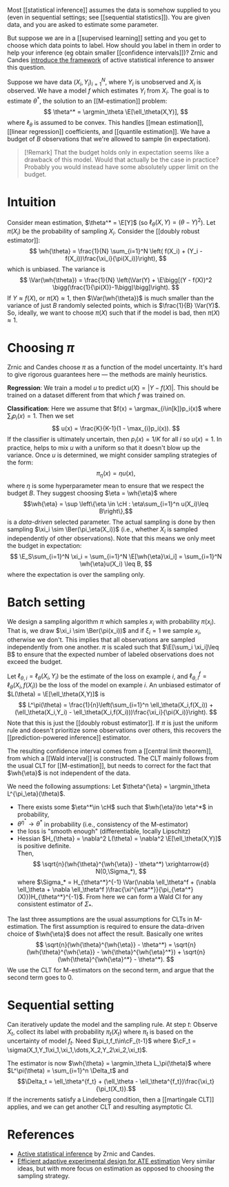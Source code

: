 
Most [[statistical inference]] assumes the data is somehow supplied to you (even in sequential settings; see [[sequential statistics]]). You are given data, and you are asked to estimate some parameter. 

But suppose we are in a [[supervised learning]] setting and you get to choose which data points to label. How should you label in them in order to help your inference (eg obtain smaller [[confidence intervals]])? Zrnic and Candes [introduce the framework](https://arxiv.org/abs/2403.03208) of active statistical inference to answer this question. 

Suppose we have data $(X_i,Y_i)_{i=1}^N$, where $Y_i$ is unobserved and $X_i$ is observed. We have a model $f$ which estimates $Y_i$ from $X_i$. The goal is to estimate $\theta^*$, the solution to an [[M-estimation]] problem: 
$$
\theta^* = \argmin_\theta \E[\ell_\theta(X,Y)],
$$
where $\ell_\theta$ is assumed to be convex. This handles [[mean estimation]], [[linear regression]] coefficients, and [[quantile estimation]].  We have a budget of $B$ observations that we're allowed to sample (in expectation). 

> [!Remark]
> That the budget holds only in expectation seems like a drawback of this model. Would that actually be the case in practice? Probably you would instead have some absolutely upper limit on the budget. 


# Intuition 

Consider mean estimation, $\theta^* = \E[Y]$ (so $\ell_\theta(X,Y) = (\theta - Y)^2$).  Let $\pi(X_i)$ be the probability of sampling $X_i$. Consider the [[doubly robust estimator]]: 
$$
\wh{\theta} = \frac{1}{N} \sum_{i=1}^N \left( f(X_i) + (Y_i - f(X_i))\frac{\xi_i}{\pi(X_i)}\right),
$$
which is unbiased. The variance is 
$$
\Var(\wh{\theta}) = \frac{1}{N} \left(\Var(Y) + \E\bigg[(Y - f(X))^2 \bigg(\frac{1}{\pi(X)}-1\bigg)\bigg]\right).
$$
If $Y\approx f(X)$, or $\pi(X) \approx 1$, then $\Var(\wh{\theta})$ is much smaller than the variance of just $B$ randomly selected points, which is $\frac{1}{B} \Var(Y)$.   So, ideally, we want to choose $\pi(X)$ such that if the model is bad, then $\pi(X) \approx 1$.  

# Choosing $\pi$ 

Zrnic and Candes choose $\pi$ as a function of the model uncertainty. It's hard to give rigorous guarantees here — the methods are mainly heuristics. 

**Regression**: We train a model $u$ to predict $u(X) = |Y - f(X)|$.  This should be trained on a dataset different from that which $f$ was trained on. 

**Classification**: Here we assume that $f(x) = \argmax_{i\in[k]}p_i(x)$ where $\sum_i p_i(x)=1$. Then we set 
$$
u(x) = \frac{K}{K-1}(1 - \max_{i}p_i(x)).
$$
If the classifier is ultimately uncertain, then $p_i(x) = 1/K$ for all $i$ so $u(x)=1$. 
In practice, helps to mix $u$ with a uniform so that it doesn't blow up the variance. 
Once $u$ is determined, we might consider sampling strategies of the form: 
$$\pi_\eta(x) = \eta u(x),$$ where $\eta$ is some hyperparameter mean to ensure that we respect the budget $B$. They suggest choosing $\eta = \wh{\eta}$ where 
$$\wh{\eta} = \sup \left\{\eta \in \cH : \eta\sum_{i=1}^n u(X_i)\leq B\right\},$$is a _data-driven_ selected parameter. The actual sampling is done by then sampling $\xi_i \sim \Ber(\pi_\eta(X_i))$ (i.e., whether $X_i$ is sampled independently of other observations). Note that this means we only meet the budget in expectation: 
$$
\E_S\sum_{i=1}^N \xi_i = \sum_{i=1}^N \E[\wh{\eta}\xi_i] = \sum_{i=1}^N \wh{\eta}u(X_i) \leq B,
$$
where the expectation is over the sampling only. 


# Batch setting 

We design a sampling algorithm $\pi$ which samples $x_i$ with probability $\pi(x_i)$. That is, we draw $\xi_i \sim \Ber(\pi(x_i))$ and if $\xi_i=1$ we sample $x_i$, otherwise we don't. This implies that all observations are sampled independently from one another. $\pi$ is scaled such that $\E[\sum_i \xi_i]\leq B$ to ensure that the expected number of labeled observations does not exceed the budget. 

Let $\ell_{\theta,i} = \ell_\theta(X_i,Y_i)$ be the estimate of the loss on example $i$, and $\ell_{\theta,i}^f = \ell_\theta(X_i,f(X_i))$ be the loss of the model on example $i$. An unbiased estimator of $L(\theta) = \E[\ell_\theta(X,Y)]$  is 
$$
L^\pi(\theta) = \frac{1}{n}\left(\sum_{i=1}^n \ell_\theta(X_i,f(X_i)) + (\ell_\theta(X_i,Y_i) - \ell_\theta(X_i,f(X_i)))\frac{\xi_i}{\pi(X_i)}\right).
$$
Note that this is just the [[doubly robust estimator]]. If $\pi$ is just the uniform rule and doesn't prioritize some observations over others, this recovers the [[prediction-powered inference]] estimator. 

The resulting confidence interval comes from a [[central limit theorem]], from which a [[Wald interval]] is constructed. The CLT mainly follows from the usual CLT for [[M-estimation]], but needs to correct for the fact that $\wh{\eta}$ is not independent of the data. 

We need the following assumptions: Let $\theta^{\eta} = \argmin_\theta L^{\pi_\eta}(\theta)$.
- There exists some $\eta^*\in \cH$ such that $\wh{\eta}\to \eta^*$ in probability,
- $\theta^{\eta^*} \to  \theta^*$ in probability (i.e., consistency of the M-estimator)
- the loss is "smooth enough" (differentiable, locally Lipschitz) 
- Hessian $H_{\theta} = \nabla^2 L(\theta) = \nabla^2 \E[\ell_\theta(X,Y)]$ is positive definite.  
 Then, 
$$
\sqrt{n}(\wh{\theta}^{\wh{\eta}} - \theta^*) \xrightarrow{d} N(0,\Sigma_*),
$$
where $\Sigma_* = H_{\theta^*}^{-1} \Var(\nabla \ell_\theta^f + (\nabla \ell_\theta + \nabla \ell_\theta^f )\frac{\xi^{\eta^*}}{\pi_{\eta^*}(X)})H_{\theta^*}^{-1}$. From here we can form a Wald CI for any consistent estimator of $\Sigma_*$. 

The last three assumptions are the usual assumptions for CLTs in M-estimation. The first assumption is required to ensure the data-driven choice of $\wh{\eta}$ does not affect the result. Basically one writes 
$$
\sqrt{n}(\wh{\theta}^{\wh{\eta}} - \theta^*) = \sqrt{n}(\wh{\theta}^{\wh{\eta}} - \wh{\theta}^{\wh{\eta}^*}) + \sqrt{n}(\wh{\theta}^{\wh{\eta}^*} - \theta^*).
$$
We use the CLT for M-estimators on the second term, and argue that the second term goes to 0.  


# Sequential setting 

Can iteratively update the model and the sampling rule. 
At step $t$: Observe $X_t$, collect its label with probability $\pi_t(X_t)$ where $\pi_t$ is based on the uncertainty of model $f_t$. 
Need $\pi_t,f_t\in\cF_{t-1}$ where $\cF_t = \sigma(X_1,Y_1\xi_1,\xi_1,\dots,X_2,Y_2\xi_2,\xi_t)$. 

The estimator is now $\wh{\theta} = \argmin_\theta L_\pi(\theta)$ where $L^\pi(\theta) = \sum_{i=1}^n \Delta_t$ and $$\Delta_t = \ell_\theta^{f_t} + (\ell_\theta - \ell_\theta^{f_t})\frac{\xi_t}{\pi_t(X_t)}.$$If the increments satisfy a Lindeberg condition, then a [[martingale CLT]] applies, and we can get another CLT and resulting asymptotic CI.  

# References 
- [Active statistical inference](https://arxiv.org/pdf/2403.03208.pdf) by Zrnic and Candes. 
- [Efficient adaptive experimental design for ATE estimation](https://arxiv.org/pdf/2002.05308.pdf) Very similar ideas, but with more focus on estimation as opposed to choosing the sampling strategy. 
